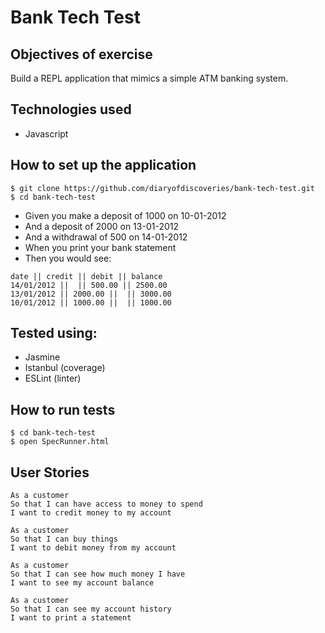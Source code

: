 Bank Tech Test
==============

Objectives of exercise
----
Build a REPL application that mimics a simple ATM banking system.

Technologies used
----
- Javascript

How to set up the application
----
```
$ git clone https://github.com/diaryofdiscoveries/bank-tech-test.git
$ cd bank-tech-test

```
- Given you make a deposit of 1000 on 10-01-2012
- And a deposit of 2000 on 13-01-2012
- And a withdrawal of 500 on 14-01-2012
- When you print your bank statement
- Then you would see:

```
date || credit || debit || balance
14/01/2012 ||  || 500.00 || 2500.00
13/01/2012 || 2000.00 ||  || 3000.00
10/01/2012 || 1000.00 ||  || 1000.00
```

Tested using:
----
- Jasmine
- Istanbul (coverage)
- ESLint (linter)


How to run tests
----
```
$ cd bank-tech-test
$ open SpecRunner.html
```

User Stories
----
```
As a customer
So that I can have access to money to spend
I want to credit money to my account
```
```
As a customer
So that I can buy things
I want to debit money from my account
```
```
As a customer
So that I can see how much money I have
I want to see my account balance
```
```
As a customer
So that I can see my account history
I want to print a statement
```
